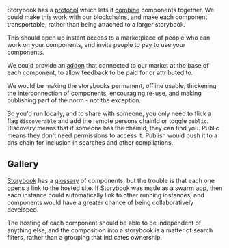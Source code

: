 Storybook has a [protocol](https://storybook.js.org/docs/react/sharing/publish-storybook#cpp-level-1) which lets it [combine](https://storybook.js.org/docs/react/sharing/storybook-composition) components together.  We could make this work with our blockchains, and make each component transportable, rather than being attached to a larger storybook.

This should open up instant access to a marketplace of people who can work on your components, and invite people to pay to use your components.

We could provide an [addon](https://storybook.js.org/addons) that connected to our market at the base of each component, to allow feedback to be paid for or attributed to.

We would be making the storybooks permanent, offline usable, thickening the interconnection of components, encouraging re-use, and making publishing part of the norm - not the exception.

So you'd run locally, and to share with someone, you only need to flick a flag `discoverable` and add the remote persons chainId or toggle `public`. Discovery means that if someone has the chainId, they can find you.  Public means they don't need permissions to access it.  Publish would push it to a dns chain for inclusion in searches and other compilations.

## Gallery
[Storybook](https://storybook.js.org/) has a [glossary](https://storybook.js.org/showcase/glossary) of components, but the trouble is that each one opens a link to the hosted site.  If Storybook was made as a swarm app, then each instance could automatically link to other running instances, and components would have a greater chance of being collaboratively developed.

The hosting of each component should be able to be independent of anything else, and the composition into a storybook is a matter of search filters, rather than a grouping that indicates ownership.